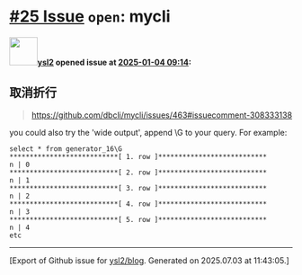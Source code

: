 # [\#25 Issue](https://github.com/ysl2/blog/issues/25) `open`: mycli

#### <img src="https://avatars.githubusercontent.com/u/39717545?u=3a56d7b47e1688f70c83e440ba0835f8d24c43e3&v=4" width="50">[ysl2](https://github.com/ysl2) opened issue at [2025-01-04 09:14](https://github.com/ysl2/blog/issues/25):

## 取消折行

> https://github.com/dbcli/mycli/issues/463#issuecomment-308333138

you could also try the 'wide output', append \G to your query. For example:

```
select * from generator_16\G
***************************[ 1. row ]***************************
n | 0
***************************[ 2. row ]***************************
n | 1
***************************[ 3. row ]***************************
n | 2
***************************[ 4. row ]***************************
n | 3
***************************[ 5. row ]***************************
n | 4
etc
```




-------------------------------------------------------------------------------



[Export of Github issue for [ysl2/blog](https://github.com/ysl2/blog). Generated on 2025.07.03 at 11:43:05.]
